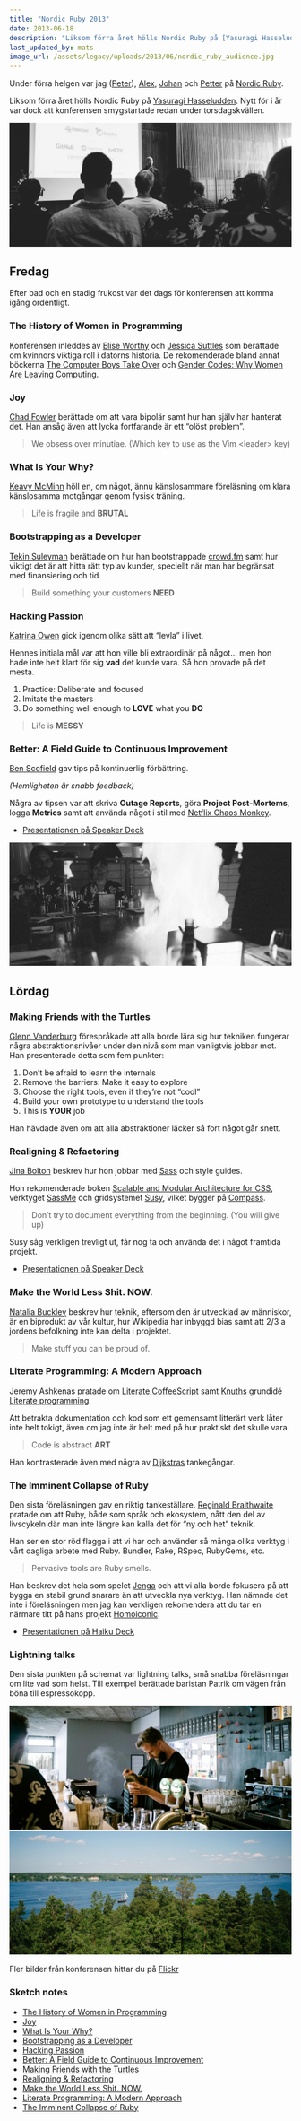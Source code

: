 ```yaml
---
title: "Nordic Ruby 2013"
date: 2013-06-18
description: "Liksom förra året hölls Nordic Ruby på [Yasuragi Hasseludden](http://www.yasuragi.se/). Nytt för i år var dock att konferensen smygstartade redan under torsdagskvällen."
last_updated_by: mats
image_url: /assets/legacy/uploads/2013/06/nordic_ruby_audience.jpg
---
```

Under förra helgen var jag ([Peter](/peter)), [Alex](/alex), [Johan](/johan) och [Petter](/petter) på [Nordic Ruby](http://2013.nordicruby.org/).

Liksom förra året hölls Nordic Ruby på [Yasuragi Hasseludden](http://www.yasuragi.se/). Nytt för i år var dock att konferensen smygstartade redan under torsdagskvällen.

![Publik](/assets/legacy/uploads/2013/06/nordic_ruby_audience.jpg)

## Fredag

Efter bad och en stadig frukost var det dags för konferensen att komma igång ordentligt.

### The History of Women in Programming

Konferensen inleddes av [Elise Worthy](http://twitter.com/eliseworthy) och 
[Jessica Suttles](http://twitter.com/jlsuttles) som berättade om kvinnors viktiga roll i datorns historia. De rekomenderade bland annat böckerna [The Computer Boys Take Over](http://thecomputerboys.com/?page_id=20)
och [Gender Codes: Why Women Are Leaving Computing](http://eu.wiley.com/WileyCDA/WileyTitle/productCd-0470597194.html).

### Joy

[Chad Fowler](https://twitter.com/chadfowler) berättade om att vara bipolär samt hur han själv har hanterat det. Han ansåg även att lycka fortfarande är ett “olöst problem”.

> We obsess over minutiae. (Which key to use as the Vim \<leader\> key)

### What Is Your Why?

[Keavy McMinn](https://twitter.com/keavy) höll en, om något, ännu känslosammare
föreläsning om klara känslosamma motgångar genom fysisk träning.

> Life is fragile and **BRUTAL**

### Bootstrapping as a Developer

[Tekin Suleyman](https://twitter.com/tekin) berättade om hur han bootstrappade 
[crowd.fm](https://crowd.fm/) samt hur viktigt det är att hitta rätt typ av kunder, 
speciellt när man har begränsat med finansiering och tid.

> Build something your customers **NEED**

### Hacking Passion

[Katrina Owen](https://twitter.com/kytrinyx) gick igenom olika sätt att “levla” i livet.

Hennes initiala mål var att hon ville bli extraordinär på något… men hon hade inte helt 
klart för sig **vad** det kunde vara. Så hon provade på det mesta.

 1. Practice: Deliberate and focused
 2. Imitate the masters
 3. Do something well enough to **LOVE** what you **DO**

> Life is **MESSY**

### Better: A Field Guide to Continuous Improvement

[Ben Scofield](https://twitter.com/bscofield) gav tips på kontinuerlig förbättring.

*(Hemligheten är snabb feedback)*

Några av tipsen var att skriva **Outage Reports**, göra **Project Post-Mortems**, logga **Metrics** samt att använda något i stil med [Netflix Chaos Monkey](https://github.com/Netflix/SimianArmy).

 - [Presentationen på Speaker Deck](https://speakerdeck.com/bscofield/better-a-field-guide-to-continuous-improvement)

![Teppanyaki](/assets/legacy/uploads/2013/06/nordic_ruby_teppanyaki.jpg)

## Lördag

### Making Friends with the Turtles

[Glenn Vanderburg](https://twitter.com/glv) förespråkade att alla borde lära 
sig hur tekniken fungerar några abstraktionsnivåer under den nivå som man 
vanligtvis jobbar mot. Han presenterade detta som fem punkter:
 
 1. Don’t be afraid to learn the internals
 2. Remove the barriers: Make it easy to explore
 3. Choose the right tools, even if they’re not “cool”
 4. Build your own prototype to understand the tools
 5. This is **YOUR** job

Han hävdade även om att alla abstraktioner läcker så fort något går snett.

### Realigning & Refactoring

[Jina Bolton](https://twitter.com/jina) beskrev hur hon jobbar 
med [Sass](http://sass-lang.com/) och style guides.

Hon rekomenderade boken [Scalable and Modular Architecture for CSS](http://smacss.com/), 
verktyget [SassMe](http://sassme.arc90.com/) och gridsystemet 
[Susy](http://susy.oddbird.net/), vilket bygger på [Compass](http://compass-style.org/).

> Don’t try to document everything from the beginning. (You will give up)

Susy såg verkligen trevligt ut, får nog ta och använda det i något framtida projekt.

 - [Presentationen på Speaker Deck](https://speakerdeck.com/jina/realigning-and-refactoring)

### Make the World Less Shit. NOW.

[Natalia Buckley](https://twitter.com/ntlk) beskrev hur teknik, eftersom den är
utvecklad av människor, är en biprodukt av vår kultur, hur Wikipedia har inbyggd
bias samt att 2/3 a jordens befolkning inte kan delta i projektet.

> Make stuff you can be proud of.

### Literate Programming: A Modern Approach

Jeremy Ashkenas pratade om [Literate CoffeeScript](http://ashkenas.com/literate-coffeescript/) 
samt [Knuths](http://en.wikipedia.org/wiki/Donald_Knuth) grundidé
[Literate programming](http://en.wikipedia.org/wiki/Literate_programming).

Att betrakta dokumentation och kod som ett gemensamt litterärt verk låter inte
helt tokigt, även om jag inte är helt med på hur praktiskt det skulle vara.

> Code is abstract **ART**

Han kontrasterade även med några av [Dijkstras](http://en.wikipedia.org/wiki/Edsger_W._Dijkstra) tankegångar.

### The Imminent Collapse of Ruby

Den sista föreläsningen gav en riktig tankeställare.
[Reginald Braithwaite](https://twitter.com/raganwald) pratade om att Ruby,
både som språk och ekosystem, nått den del av livscykeln där man inte längre
kan kalla det för “ny och het” teknik.

Han ser en stor röd flagga i att vi har och använder så många olika
verktyg i vårt dagliga arbete med Ruby. Bundler, Rake, RSpec, RubyGems, etc.

> Pervasive tools are Ruby smells.

Han beskrev det hela som spelet [Jenga](http://en.wikipedia.org/wiki/Jenga) 
och att vi alla borde fokusera på att bygga en stabil grund snarare än 
att utveckla nya verktyg. Han nämnde det inte i föreläsningen men jag kan verkligen rekomendera att du tar en närmare titt på hans projekt [Homoiconic](https://github.com/raganwald/homoiconic/).

 - [Presentationen på Haiku Deck](http://www.haikudeck.com/p/ZZZZtHRk3c/rubyvrldens-frestende-kollaps)

### Lightning talks

Den sista punkten på schemat var lightning talks, små snabba föreläsningar om lite vad som helst.
Till exempel berättade baristan Patrik om vägen från böna till espressokopp.

![Baristan Patrik](/assets/legacy/uploads/2013/06/nordic_ruby_barista.jpg)
![Utsikten från Yasuragi](/assets/legacy/uploads/2013/06/nordic_ruby_view.jpg)

Fler bilder från konferensen hittar du på [Flickr](http://www.flickr.com/photos/elabsse/sets/72157634088191770/)

### Sketch notes

 - [The History of Women in Programming](https://twitter.com/jessabean/status/342926843067891713/photo/1)
 - [Joy](https://twitter.com/jessabean/status/342939985428754434/photo/1)
 - [What Is Your Why?](https://twitter.com/jessabean/status/342955229878317056/photo/1)
 - [Bootstrapping as a Developer](https://twitter.com/jessabean/status/342989610823069696/photo/1)
 - [Hacking Passion](https://twitter.com/jessabean/status/343007655784243200/photo/1)
 - [Better: A Field Guide to Continuous Improvement](https://twitter.com/jessabean/status/343025010115493889/photo/1)
 - [Making Friends with the Turtles](https://twitter.com/jessabean/status/343286787390726145/photo/1)
 - [Realigning & Refactoring](https://twitter.com/jessabean/status/343302151625375746/photo/1)
 - [Make the World Less Shit. NOW.](https://twitter.com/jessabean/status/343314392462536705/photo/1)
 - [Literate Programming: A Modern Approach](https://twitter.com/jessabean/status/343357392920137728/photo/1)
 - [The Imminent Collapse of Ruby](https://twitter.com/jessabean/status/343377665325158400/photo/1)
